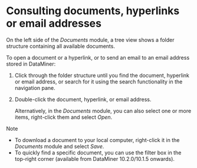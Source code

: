 # Consulting documents, hyperlinks or email addresses

On the left side of the *Documents* module, a tree view shows a folder structure containing all available documents.

To open a document or a hyperlink, or to send an email to an email address stored in DataMiner:

1. Click through the folder structure until you find the document, hyperlink or email address, or search for it using the search functionality in the navigation pane.

2. Double-click the document, hyperlink, or email address.

    Alternatively, in the *Documents* module, you can also select one or more items, right-click them and select *Open*.

> [!NOTE]
> -  To download a document to your local computer, right-click it in the *Documents* module and select *Save*.
> -  To quickly find a specific document, you can use the filter box in the top-right corner (available from DataMiner 10.2.0/10.1.5 onwards).
>
